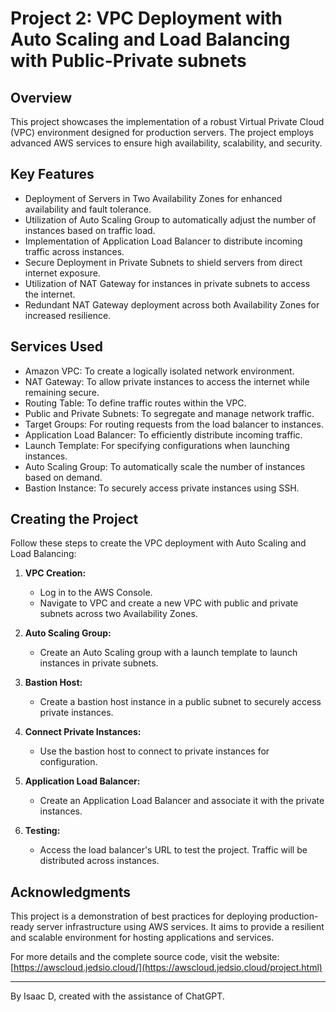 
# Project 2: VPC Deployment with Auto Scaling and Load Balancing with Public-Private subnets

## Overview

This project showcases the implementation of a robust Virtual Private Cloud (VPC) environment designed for production servers. The project employs advanced AWS services to ensure high availability, scalability, and security.

## Key Features

- Deployment of Servers in Two Availability Zones for enhanced availability and fault tolerance.
- Utilization of Auto Scaling Group to automatically adjust the number of instances based on traffic load.
- Implementation of Application Load Balancer to distribute incoming traffic across instances.
- Secure Deployment in Private Subnets to shield servers from direct internet exposure.
- Utilization of NAT Gateway for instances in private subnets to access the internet.
- Redundant NAT Gateway deployment across both Availability Zones for increased resilience.

## Services Used

- Amazon VPC: To create a logically isolated network environment.
- NAT Gateway: To allow private instances to access the internet while remaining secure.
- Routing Table: To define traffic routes within the VPC.
- Public and Private Subnets: To segregate and manage network traffic.
- Target Groups: For routing requests from the load balancer to instances.
- Application Load Balancer: To efficiently distribute incoming traffic.
- Launch Template: For specifying configurations when launching instances.
- Auto Scaling Group: To automatically scale the number of instances based on demand.
- Bastion Instance: To securely access private instances using SSH.

## Creating the Project

Follow these steps to create the VPC deployment with Auto Scaling and Load Balancing:

1. **VPC Creation:**
   - Log in to the AWS Console.
   - Navigate to VPC and create a new VPC with public and private subnets across two Availability Zones.
   
2. **Auto Scaling Group:**
   - Create an Auto Scaling group with a launch template to launch instances in private subnets.
   
3. **Bastion Host:**
   - Create a bastion host instance in a public subnet to securely access private instances.
   
4. **Connect Private Instances:**
   - Use the bastion host to connect to private instances for configuration.
   
5. **Application Load Balancer:**
   - Create an Application Load Balancer and associate it with the private instances.
   
6. **Testing:**
   - Access the load balancer's URL to test the project. Traffic will be distributed across instances.

## Acknowledgments

This project is a demonstration of best practices for deploying production-ready server infrastructure using AWS services. It aims to provide a resilient and scalable environment for hosting applications and services.

For more details and the complete source code, visit the website: [https://awscloud.jedsio.cloud/](https://awscloud.jedsio.cloud/project.html)

---

By Isaac D, created with the assistance of ChatGPT.

